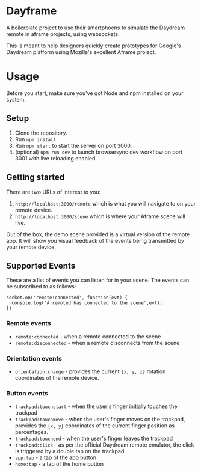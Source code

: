 # Dayframe
A boilerplate project to use their smartphoens to simulate the Daydream remote in aframe projects, using websockets. 

This is meant to help designers quickly create prototypes for Google's Daydream platform using Mozilla's excellent Aframe project. 

# Usage 

Before you start, make sure you've got Node and npm installed on your system. 

## Setup 

1. Clone the repository.
2. Run `npm install`.
3. Run `npm start` to start the server on port 3000.
4. (optional) `npm run dev` to launch browsersync dev workflow on port 3001 with live reloading enabled. 

## Getting started

There are two URLs of interest to you:

1. `http://localhost:3000/remote` which is what you will navigate to on your remote device.
2. `http://localhost:3000/scene` which is where your Aframe scene will live.

Out of the box, the demo scene provided is a virtual version of the remote app. 
It will show you visual feedback of the events being transmitted by your remote device.

## Supported Events

These are a list of events you can listen for in your scene. The events can be subscribed to as follows:

    socket.on('remote:connected', function(evt) {
      console.log('A remoted has connected to the scene',evt);
    })

### Remote events 
+ `remote:connected` - when a remote connected to the scene
+ `remote:disconnected` - when a remote disconnects from the scene

### Orientation events
+ `orientation:change` - provides the current `{x, y, z}` rotation coordinates of the remote device.

### Button events
+ `trackpad:touchstart` - when the user's finger initially touches the trackpad
+ `trackpad:touchmove` - when the user's finger moves on the trackpad, provides the `{x, y}` coordinates of the current finger position as percentages. 
+ `trackpad:touchend` - when the user's finger leaves the trackpad
+ `trackpad:click` - as per the official Daydream remote emulator, the click is triggered by a double tap on the trackpad.
+ `app:tap` - a tap of the app button
+ `home:tap` - a tap of the home button
